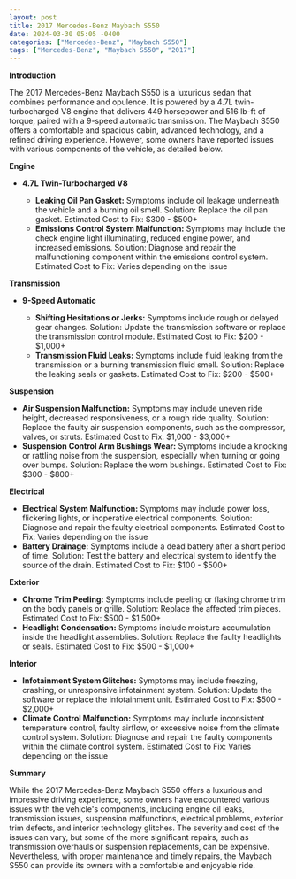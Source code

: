 ```yaml
---
layout: post
title: 2017 Mercedes-Benz Maybach S550
date: 2024-03-30 05:05 -0400
categories: ["Mercedes-Benz", "Maybach S550"]
tags: ["Mercedes-Benz", "Maybach S550", "2017"]
---
```

**Introduction**

The 2017 Mercedes-Benz Maybach S550 is a luxurious sedan that combines performance and opulence. It is powered by a 4.7L twin-turbocharged V8 engine that delivers 449 horsepower and 516 lb-ft of torque, paired with a 9-speed automatic transmission. The Maybach S550 offers a comfortable and spacious cabin, advanced technology, and a refined driving experience. However, some owners have reported issues with various components of the vehicle, as detailed below.

**Engine**

* **4.7L Twin-Turbocharged V8**

  * **Leaking Oil Pan Gasket:** Symptoms include oil leakage underneath the vehicle and a burning oil smell. Solution: Replace the oil pan gasket. Estimated Cost to Fix: $300 - $500+
  * **Emissions Control System Malfunction:** Symptoms may include the check engine light illuminating, reduced engine power, and increased emissions. Solution: Diagnose and repair the malfunctioning component within the emissions control system. Estimated Cost to Fix: Varies depending on the issue

**Transmission**

* **9-Speed Automatic**

  * **Shifting Hesitations or Jerks:** Symptoms include rough or delayed gear changes. Solution: Update the transmission software or replace the transmission control module. Estimated Cost to Fix: $200 - $1,000+
  * **Transmission Fluid Leaks:** Symptoms include fluid leaking from the transmission or a burning transmission fluid smell. Solution: Replace the leaking seals or gaskets. Estimated Cost to Fix: $200 - $500+

**Suspension**

* **Air Suspension Malfunction:** Symptoms may include uneven ride height, decreased responsiveness, or a rough ride quality. Solution: Replace the faulty air suspension components, such as the compressor, valves, or struts. Estimated Cost to Fix: $1,000 - $3,000+
* **Suspension Control Arm Bushings Wear:** Symptoms include a knocking or rattling noise from the suspension, especially when turning or going over bumps. Solution: Replace the worn bushings. Estimated Cost to Fix: $300 - $800+

**Electrical**

* **Electrical System Malfunction:** Symptoms may include power loss, flickering lights, or inoperative electrical components. Solution: Diagnose and repair the faulty electrical components. Estimated Cost to Fix: Varies depending on the issue
* **Battery Drainage:** Symptoms include a dead battery after a short period of time. Solution: Test the battery and electrical system to identify the source of the drain. Estimated Cost to Fix: $100 - $500+

**Exterior**

* **Chrome Trim Peeling:** Symptoms include peeling or flaking chrome trim on the body panels or grille. Solution: Replace the affected trim pieces. Estimated Cost to Fix: $500 - $1,500+
* **Headlight Condensation:** Symptoms include moisture accumulation inside the headlight assemblies. Solution: Replace the faulty headlights or seals. Estimated Cost to Fix: $500 - $1,000+

**Interior**

* **Infotainment System Glitches:** Symptoms may include freezing, crashing, or unresponsive infotainment system. Solution: Update the software or replace the infotainment unit. Estimated Cost to Fix: $500 - $2,000+
* **Climate Control Malfunction:** Symptoms may include inconsistent temperature control, faulty airflow, or excessive noise from the climate control system. Solution: Diagnose and repair the faulty components within the climate control system. Estimated Cost to Fix: Varies depending on the issue

**Summary**

While the 2017 Mercedes-Benz Maybach S550 offers a luxurious and impressive driving experience, some owners have encountered various issues with the vehicle's components, including engine oil leaks, transmission issues, suspension malfunctions, electrical problems, exterior trim defects, and interior technology glitches. The severity and cost of the issues can vary, but some of the more significant repairs, such as transmission overhauls or suspension replacements, can be expensive. Nevertheless, with proper maintenance and timely repairs, the Maybach S550 can provide its owners with a comfortable and enjoyable ride.
